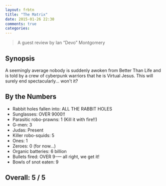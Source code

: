 ```yaml
---
layout: frbtn
title: "The Matrix"
date: 2015-01-26 22:30
comments: true
categories: 
---
```


> A guest review by Ian‭ “‬Devo‭” ‬Montgomery

## Synopsis

A seemingly average nobody is suddenly awoken from Better Than Life and is told by a crew of cyberpunk warriors that he is Virtual Jesus.‭ ‬This will surely end spectacularly...‭ ‬won't it‭?

## By the Numbers

* Rabbit holes fallen into‭: ‬ALL THE RABBIT HOLES
* Sunglasses: ‬OVER‭ ‬9000‭!!
* Parasitic robo-prawns‭: ‬1‭ (‬Kill it with fire‭!!)
* G-men‭: ‬3
* Judas‭: ‬Present
* Killer robo-squids‭: ‬5
* Ones‭: ‬1
* Zeroes‭: ‬0‭ (‬for now...‭)
* Organic batteries‭: ‬6‭ ‬billion
* Bullets fired‭: ‬OVER‭ ‬9-&mdash; ‬all right,‭ ‬we get it‭!
* Bowls of snot eaten‭:‭ ‬9

## Overall: 5 / 5

